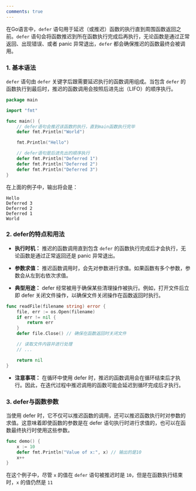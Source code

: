 ```yaml
---
comments: true
---
```


在Go语言中，`defer` 语句用于延迟（或推迟）函数的执行直到周围函数返回之前。`defer` 语句会将函数推迟到所在函数执行完成后再执行，无论函数是通过正常返回、出现错误、或者 panic 异常退出，`defer` 都会确保推迟的函数最终会被调用。

### 1. 基本语法

`defer` 语句由 `defer` 关键字后跟需要延迟执行的函数调用组成。当包含 `defer` 的函数执行到最后时，推迟的函数调用会按照后进先出（LIFO）的顺序执行。

```go
package main

import "fmt"

func main() {
    // defer语句会推迟该函数的执行，直到main函数执行完毕
    defer fmt.Println("World")

    fmt.Println("Hello")

    // defer语句是后进先出的顺序执行
    defer fmt.Println("Deferred 1")
    defer fmt.Println("Deferred 2")
    defer fmt.Println("Deferred 3")
}
```

在上面的例子中，输出将会是：

```
Hello
Deferred 3
Deferred 2
Deferred 1
World
```

### 2. defer的特点和用法

- **执行时机：** 推迟的函数调用直到包含 `defer` 的函数执行完成后才会执行，无论函数是通过正常返回还是 panic 异常退出。
  
- **参数求值：** 推迟函数调用时，会先对参数进行求值。如果函数有多个参数，参数会从左到右依次求值。

- **典型用途：** defer 经常被用于确保某些清理操作被执行。例如，打开文件后立即 defer 关闭文件操作，以确保文件关闭操作在函数返回时执行。

```go
func readFile(filename string) error {
    file, err := os.Open(filename)
    if err != nil {
        return err
    }
    defer file.Close() // 确保在函数返回时关闭文件

    // 读取文件内容并进行处理
    // ...

    return nil
}
```

- **注意事项：** 在循环中使用 defer 时，推迟的函数调用会在循环结束后才执行。因此，在迭代过程中推迟调用的函数可能会延迟到循环完成后才执行。

### 3. defer与函数参数

当使用 defer 时，它不仅可以推迟函数的调用，还可以推迟函数执行时对参数的求值。这意味着即使函数的参数是在 defer 语句执行时进行求值的，也可以在函数最终执行时使用这些参数。

```go
func demo() {
    x := 10
    defer fmt.Println("Value of x:", x) // 输出的是10
    x++
}
```

在这个例子中，尽管 `x` 的值在 `defer` 语句被推迟时是 `10`，但是在函数执行结束时，`x` 的值仍然是 `11`